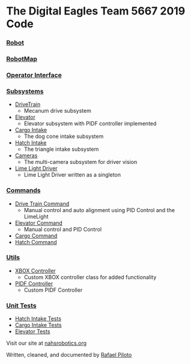 # The Digital Eagles Team 5667 2019 Code

### [Robot](src/main/java/frc/robot/Robot.java)

### [RobotMap](src/main/java/frc/robot/RobotMap.java)

### [Operator Interface](src/main/java/frc/robot/OI.java)

### [Subsystems](src/main/java/frc/robot/subsystems)

* [DriveTrain](src/main/java/frc/robot/subsystems/drivetrain/MecanumDriveSubsystem.java)
  * Mecanum drive subsystem
* [Elevator](src/main/java/frc/robot/subsystems/elevator/ElevatorSubsystem.java)
  * Elevator subsystem with PIDF controller implemented
* [Cargo Intake](src/main/java/frc/robot/subsystems/intakes/CargoSubsystem.java)
  * The dog cone intake subsystem
* [Hatch Intake](src/main/java/frc/robot/subsystems/intakes/HatchSubystem.java)
  * The triangle intake subsystem
* [Cameras](src/main/java/frc/robot/subsystems/vision/CameraSubsystem.java)
  * The multi-camera subsystem for driver vision
* [Lime Light Driver](src/main/java/frc/robot/subsystems/vision/LimeLightSubsystem.java)
  * Lime Light Driver written as a singleton

### [Commands](src/main/java/frc/robot/commands)

* [Drive Train Command](src/main/java/frc/robot/commands/MecanumDriveCommand.java)
  * Manual control and auto alignment using PID Control and the LimeLight
* [Elevator Command](src/main/java/frc/robot/commands/ElevatorCommand.java)
  * Manual control and PID Control
* [Cargo Command](src/main/java/frc/robot/commands/CargoCommand.java)
* [Hatch Command](src/main/java/frc/robot/commands/HatchCommand.java)

### [Utils](src/main/java/frc/robot/utils)

* [XBOX Controller](src/main/java/frc/robot/utils/Controller.java)
  * Custom XBOX controller class for added functionality
* [PIDF Controller](src/main/java/frc/robot/utils/PIDFController.java)
  * Custom PIDF Controller

### [Unit Tests](src/test/java/frc)

* [Hatch Intake Tests](src/test/java/frc/HatchIntakeTest.java)
* [Cargo Intake Tests](src/test/java/frc/CargoIntakeTest.java)
* [Elevator Tests](src/test/java/frc/ElevatorTest.java)

Visit our site at [nahsrobotics.org](https://nahsrobotics.org)

Written, cleaned, and documented by [Rafael Piloto](https://rafaelpiloto10.herokuapp.com/)
